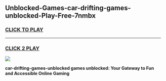 
## Unblocked-Games-car-drifting-games-unblocked-Play-Free-7nmbx
<h3>
<a href="https://premium76.site?title=car-drifting-games-unblocked&ref=17A">CLICK TO PLAY</a></h3>
<hr>

<h3>
<a href="https://premium76.site?title=car-drifting-games-unblocked&ref=17A">CLICK 2 PLAY</a>
  
</h3>

<a href="https://premium76.site?title=car-drifting-games-unblocked&ref=17A"><img src="https://clearcache.store/games.png"></a>


**car-drifting-games-unblocked games unblocked: Your Gateway to Fun and Accessible Online Gaming**
